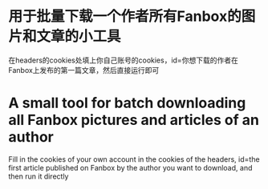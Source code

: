 # 用于批量下载一个作者所有Fanbox的图片和文章的小工具

在headers的cookies处填上你自己账号的cookies，id=你想下载的作者在Fanbox上发布的第一篇文章，然后直接运行即可

# A small tool for batch downloading all Fanbox pictures and articles of an author

Fill in the cookies of your own account in the cookies of the headers, id=the first article published on Fanbox by the author you want to download, and then run it directly